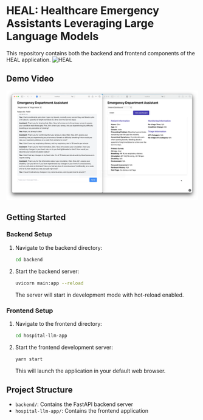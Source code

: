 # HEAL: Healthcare Emergency Assistants Leveraging Large Language Models

This repository contains both the backend and frontend components of the HEAL application.
![HEAL](./HEAL%20Process.png)

## Demo Video
[![HEAL Demo](demo_cover.png)](https://youtu.be/qFew6FUd1gU)

## Getting Started

### Backend Setup
1. Navigate to the backend directory:
   ```bash
   cd backend
   ```

2. Start the backend server:
   ```bash
   uvicorn main:app --reload
   ```
   The server will start in development mode with hot-reload enabled.

### Frontend Setup
1. Navigate to the frontend directory:
   ```bash
   cd hospital-llm-app
   ```

2. Start the frontend development server:
   ```bash
   yarn start
   ```
   This will launch the application in your default web browser.

## Project Structure
- `backend/`: Contains the FastAPI backend server
- `hospital-llm-app/`: Contains the frontend application
